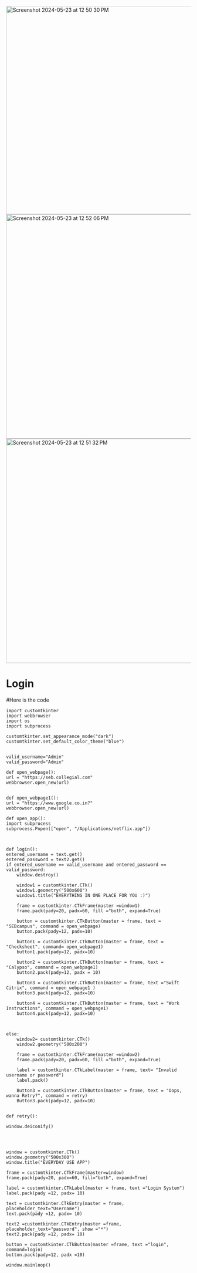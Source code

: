 
<img width="568" alt="Screenshot 2024-05-23 at 12 50 30 PM" src="https://github.com/Piyushb630/Login/assets/92310553/db80de6a-ce90-4112-95c9-d9c0f5cc91a5">
<img width="612" alt="Screenshot 2024-05-23 at 12 52 06 PM" src="https://github.com/Piyushb630/Login/assets/92310553/212ee701-9e28-4136-8b0b-0e4c4b9b146e">
<img width="612" alt="Screenshot 2024-05-23 at 12 51 32 PM" src="https://github.com/Piyushb630/Login/assets/92310553/987582c1-b386-4614-b06c-d8ab529c0cba">







# Login

#Here is the code


    import customtkinter
    import webbrowser
    import os
    import subprocess

    customtkinter.set_appearance_mode("dark")
    customtkinter.set_default_color_theme("blue")


    valid_username="Admin"
    valid_password="Admin"

    def open_webpage():
    url = "https://seb.collegial.com"
    webbrowser.open_new(url)


    def open_webpage1():
    url = "https://www.google.co.in?"
    webbrowser.open_new(url)
 
    def open_app(): 
    import subprocess 
    subprocess.Popen(["open", "/Applications/netflix.app"])



    def login():
    entered_username = text.get()
    entered_password = text2.get()
    if entered_username == valid_username and entered_password == valid_password:
        window.destroy()

        window1 = customtkinter.CTk()
        window1.geometry("500x600")
        window1.title("EVERYTHING IN ONE PLACE FOR YOU :)")

        frame = customtkinter.CTkFrame(master =window1)
        frame.pack(pady=20, padx=60, fill ="both", expand=True)

        button = customtkinter.CTkButton(master = frame, text = "SEBcampus", command = open_webpage)
        button.pack(pady=12, padx=10)

        button1 = customtkinter.CTkButton(master = frame, text = "Checksheet", command= open_webpage1)
        button1.pack(pady=12, padx=10)

        button2 = customtkinter.CTkButton(master = frame, text = "Calypso", command = open_webpage1)
        button2.pack(pady=12, padx = 10)

        button3 = customtkinter.CTkButton(master = frame, text ="Swift Citrix", command = open_webpage1 )
        button3.pack(pady=12, padx=10)

        button4 = customtkinter.CTkButton(master = frame, text = "Work Instructions", command = open_webpage1)
        button4.pack(pady=12, padx=10)
        


    else:
        window2= customtkinter.CTk()
        window2.geometry("500x200")

        frame = customtkinter.CTkFrame(master =window2)
        frame.pack(pady=20, padx=60, fill ="both", expand=True)

        label = customtkinter.CTkLabel(master = frame, text= "Invalid username or password")
        label.pack()

        Button3 = customtkinter.CTkButton(master = frame, text = "Oops, wanna Retry?", command = retry)
        Button3.pack(pady=12, padx=10)


    def retry():
   
    window.deiconify() 
    
    
          

    window = customtkinter.CTk()
    window.geometry("500x300")
    window.title("EVERYDAY USE APP")

    frame = customtkinter.CTkFrame(master=window)
    frame.pack(pady=20, padx=60, fill="both", expand=True)

    label = customtkinter.CTkLabel(master = frame, text ="Login System")
    label.pack(pady =12, padx= 10)

    text = customtkinter.CTkEntry(master = frame, placeholder_text="Username")
    text.pack(pady =12, padx= 10)

    text2 =customtkinter.CTkEntry(master =frame, placeholder_text="password", show ="*")
    text2.pack(pady =12, padx= 10)

    button = customtkinter.CTkButton(master =frame, text ="login", command=login)
    button.pack(pady=12, padx =10)
           
    window.mainloop()
